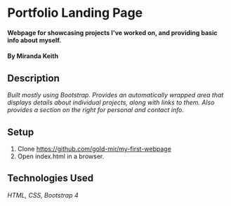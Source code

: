 # Portfolio Landing Page

#### Webpage for showcasing projects I've worked on, and providing basic info about myself.

#### By **Miranda Keith**

## Description

*Built mostly using Bootstrap. Provides an automatically wrapped area that displays details about individual projects, along with links to them. Also provides a section on the right for personal and contact info.*

## Setup
1. Clone https://github.com/gold-mir/my-first-webpage
2. Open index.html in a browser.

## Technologies Used

*HTML, CSS, Bootstrap 4*
